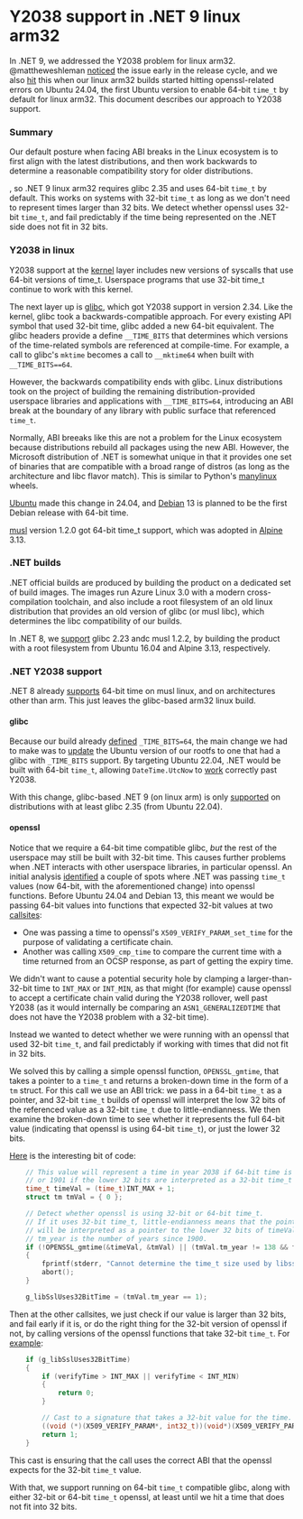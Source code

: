 # Y2038 support in .NET 9 linux arm32

In .NET 9, we addressed the Y2038 problem for linux arm32. @mattheweshleman [noticed](https://github.com/dotnet/runtime/issues/96460) the issue early in the release cycle, and we also [hit](https://github.com/dotnet/runtime/issues/101444) this when our linux arm32 builds started hitting openssl-related errors on Ubuntu 24.04, the first Ubuntu version to enable 64-bit `time_t` by default for linux arm32. This document describes our approach to Y2038 support.

### Summary

Our default posture when facing ABI breaks in the Linux ecosystem is to first align with the latest distributions, and then work backwards to determine a reasonable compatibility story for older distributions.

, so .NET 9 linux arm32 requires glibc 2.35 and uses 64-bit `time_t` by default. This works on systems with 32-bit `time_t` as long as we don't need to represent times larger than 32 bits. We detect whether openssl uses 32-bit `time_t`, and fail predictably if the time being represented on the .NET side does not fit in 32 bits.

### Y2038 in linux

Y2038 support at the [kernel](https://lwn.net/Articles/643234/) layer includes new versions of syscalls that use 64-bit versions of time_t. Userspace programs that use 32-bit time_t continue to work with this kernel.

The next layer up is [glibc](https://sourceware.org/glibc/wiki/Y2038ProofnessDesign), which got Y2038 support in version 2.34. Like the kernel, glibc took a backwards-compatible approach. For every existing API symbol that used 32-bit time, glibc added a new 64-bit equivalent. The glibc headers provide a define `__TIME_BITS` that determines which versions of the time-related symbols are referenced at compile-time. For example, a call to glibc's `mktime` becomes a call to `__mktime64` when built with `__TIME_BITS==64`.

However, the backwards compatibility ends with glibc. Linux distributions took on the project of building the remaining distribution-provided userspace libraries and applications with `__TIME_BITS=64`, introducing an ABI break at the boundary of any library with public surface that referenced `time_t`.

Normally, ABI breeaks like this are not a problem for the Linux ecosystem because distributions rebuild all packages using the new ABI. However, the Microsoft distribution of .NET is somewhat unique in that it provides one set of binaries that are compatible with a broad range of distros (as long as the architecture and libc flavor match). This is similar to Python's [manylinux](https://github.com/pypa/manylinux) wheels.

[Ubuntu](https://discourse.ubuntu.com/t/ubuntu-24-04-lts-noble-numbat-release-notes/39890#year-2038-support-for-the-armhf-architecture-5) made this change in 24.04, and [Debian](https://wiki.debian.org/ReleaseGoals/64bit-time) 13 is planned to be the first Debian release with 64-bit time.

[musl](https://musl.libc.org/time64.html) version 1.2.0 got 64-bit time_t support, which was adopted in [Alpine](https://wiki.alpinelinux.org/wiki/Release_Notes_for_Alpine_3.13.0) 3.13.

### .NET builds

.NET official builds are produced by building the product on a dedicated set of build images. The images run Azure Linux 3.0 with a modern cross-compilation toolchain, and also include a root filesystem of an old linux distribution that provides an old version of glibc (or musl libc), which determines the libc compatibility of our builds.

In .NET 8, we [support](https://github.com/dotnet/core/blob/main/release-notes/8.0/supported-os.md#libc-compatibility) glibc 2.23 andc musl 1.2.2, by building the product with a root filesystem from Ubuntu 16.04 and Alpine 3.13, respectively.

### .NET Y2038 support

.NET 8 already [supports](https://github.com/dotnet/runtime/pull/51099) 64-bit time on musl linux, and on architectures other than arm. This just leaves the glibc-based arm32 linux build.

#### glibc

Because our build already [defined](https://github.com/dotnet/runtime/pull/100461) `_TIME_BITS=64`, the main change we had to make was to [update](https://github.com/dotnet/dotnet-buildtools-prereqs-docker/pull/1037) the Ubuntu version of our rootfs to one that had a glibc with `_TIME_BITS` support. By targeting Ubuntu 22.04, .NET would be built with 64-bit `time_t`, allowing `DateTime.UtcNow` to [work](https://github.com/dotnet/runtime/issues/96460) correctly past Y2038.

With this change, glibc-based .NET 9 (on linux arm) is only [supported](https://github.com/dotnet/core/blob/main/release-notes/9.0/supported-os.md) on distributions with at least glibc 2.35 (from Ubuntu 22.04).

#### openssl

Notice that we require a 64-bit time compatible glibc, _but_ the rest of the userspace may still be built with 32-bit time. This causes further problems when .NET interacts with other userspace libraries, in particular openssl. An initial analysis [identified](https://github.com/dotnet/runtime/issues/101444) a couple of spots where .NET was passing `time_t` values (now 64-bit, with the aforementioned change) into openssl functions. Before Ubuntu 24.04 and Debian 13, this meant we would be passing 64-bit values into functions that expected 32-bit values at two [callsites](https://github.com/dotnet/runtime/issues/101444#issuecomment-2077632497):

- One was passing a time to openssl's `X509_VERIFY_PARAM_set_time` for the purpose of validating a certificate chain.
- Another was calling `X509_cmp_time` to compare the current time with a time returned from an OCSP response, as part of getting the expiry time.

We didn't want to cause a potential security hole by clamping a larger-than-32-bit time to `INT_MAX` or `INT_MIN`, as that might (for example) cause openssl to accept a certificate chain valid during the Y2038 rollover, well past Y2038 (as it would internally be comparing an `ASN1_GENERALIZEDTIME` that does not have the Y2038 problem with a 32-bit time).

Instead we wanted to detect whether we were running with an openssl that used 32-bit `time_t`, and fail predictably if working with times that did not fit in 32 bits.

We solved this by calling a simple openssl function, `OPENSSL_gmtime`, that takes a pointer to a `time_t` and returns a broken-down time in the form of a `tm` struct. For this call we use an ABI trick: we pass in a 64-bit `time_t` as a pointer, and 32-bit `time_t` builds of openssl will interpret the low 32 bits of the referenced value as a 32-bit `time_t` due to little-endianness. We then examine the broken-down time to see whether it represents the full 64-bit value (indicating that openssl is using 64-bit `time_t`), or just the lower 32 bits.

[Here](https://github.com/dotnet/runtime/pull/102410/files#diff-592e31e5115ea6d3235bc9a81ee765635da398589f1bd51d7d66bfbca814f1b6R236-R251S) is the interesting bit of code:

```c
    // This value will represent a time in year 2038 if 64-bit time is used,
    // or 1901 if the lower 32 bits are interpreted as a 32-bit time_t value.
    time_t timeVal = (time_t)INT_MAX + 1;
    struct tm tmVal = { 0 };

    // Detect whether openssl is using 32-bit or 64-bit time_t.
    // If it uses 32-bit time_t, little-endianness means that the pointer
    // will be interpreted as a pointer to the lower 32 bits of timeVal.
    // tm_year is the number of years since 1900.
    if (!OPENSSL_gmtime(&timeVal, &tmVal) || (tmVal.tm_year != 138 && tmVal.tm_year != 1))
    {
        fprintf(stderr, "Cannot determine the time_t size used by libssl\n");
        abort();
    }

    g_libSslUses32BitTime = (tmVal.tm_year == 1);
```

Then at the other callsites, we just check if our value is larger than 32 bits, and fail early if it is, or do the right thing for the 32-bit version of openssl if not, by calling versions of the openssl functions that take 32-bit `time_t`. For [example](https://github.com/dotnet/runtime/pull/102410/files#diff-b144366bd4c3520d0793a1b06c10c5efb57f85f6bb68a1a9073f8dd0f1a0efa5R968-R976):

```c
    if (g_libSslUses32BitTime)
    {
        if (verifyTime > INT_MAX || verifyTime < INT_MIN)
        {
            return 0;
        }

        // Cast to a signature that takes a 32-bit value for the time.
        ((void (*)(X509_VERIFY_PARAM*, int32_t))(void*)(X509_VERIFY_PARAM_set_time))(verifyParams, (int32_t)verifyTime);
        return 1;
    }
```

This cast is ensuring that the call uses the correct ABI that the openssl expects for the 32-bit `time_t` value.

With that, we support running on 64-bit `time_t` compatible glibc, along with either 32-bit or 64-bit `time_t` openssl, at least until we hit a time that does not fit into 32 bits.
